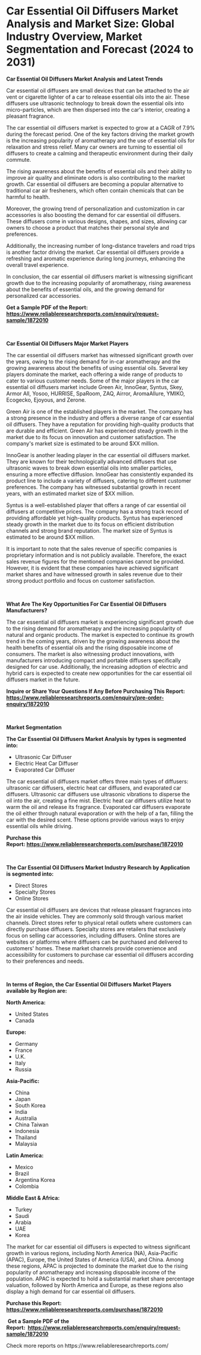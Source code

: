 <p><h1>Car Essential Oil Diffusers Market Analysis and Market Size: Global Industry Overview, Market Segmentation and Forecast (2024 to 2031)</h1></p><p><strong>Car Essential Oil Diffusers Market Analysis and Latest Trends</strong></p>
<p><p>Car essential oil diffusers are small devices that can be attached to the air vent or cigarette lighter of a car to release essential oils into the air. These diffusers use ultrasonic technology to break down the essential oils into micro-particles, which are then dispersed into the car's interior, creating a pleasant fragrance.</p><p>The car essential oil diffusers market is expected to grow at a CAGR of 7.9% during the forecast period. One of the key factors driving the market growth is the increasing popularity of aromatherapy and the use of essential oils for relaxation and stress relief. Many car owners are turning to essential oil diffusers to create a calming and therapeutic environment during their daily commute.</p><p>The rising awareness about the benefits of essential oils and their ability to improve air quality and eliminate odors is also contributing to the market growth. Car essential oil diffusers are becoming a popular alternative to traditional car air fresheners, which often contain chemicals that can be harmful to health.</p><p>Moreover, the growing trend of personalization and customization in car accessories is also boosting the demand for car essential oil diffusers. These diffusers come in various designs, shapes, and sizes, allowing car owners to choose a product that matches their personal style and preferences.</p><p>Additionally, the increasing number of long-distance travelers and road trips is another factor driving the market. Car essential oil diffusers provide a refreshing and aromatic experience during long journeys, enhancing the overall travel experience.</p><p>In conclusion, the car essential oil diffusers market is witnessing significant growth due to the increasing popularity of aromatherapy, rising awareness about the benefits of essential oils, and the growing demand for personalized car accessories.</p></p>
<p><strong>Get a Sample PDF of the Report:&nbsp; <a href="https://www.reliableresearchreports.com/enquiry/request-sample/1872010">https://www.reliableresearchreports.com/enquiry/request-sample/1872010</a></strong></p>
<p>&nbsp;</p>
<p><strong>Car Essential Oil Diffusers Major Market Players</strong></p>
<p><p>The car essential oil diffusers market has witnessed significant growth over the years, owing to the rising demand for in-car aromatherapy and the growing awareness about the benefits of using essential oils. Several key players dominate the market, each offering a wide range of products to cater to various customer needs. Some of the major players in the car essential oil diffusers market include Green Air, InnoGear, Syntus, Skey, Armor All, Yosoo, HURRISE, SpaRoom, ZAQ, Airror, AromaAllure, YMIKO, Ecogecko, Ejoyous, and Zerone.</p><p>Green Air is one of the established players in the market. The company has a strong presence in the industry and offers a diverse range of car essential oil diffusers. They have a reputation for providing high-quality products that are durable and efficient. Green Air has experienced steady growth in the market due to its focus on innovation and customer satisfaction. The company's market size is estimated to be around $XX million.</p><p>InnoGear is another leading player in the car essential oil diffusers market. They are known for their technologically advanced diffusers that use ultrasonic waves to break down essential oils into smaller particles, ensuring a more effective diffusion. InnoGear has consistently expanded its product line to include a variety of diffusers, catering to different customer preferences. The company has witnessed substantial growth in recent years, with an estimated market size of $XX million.</p><p>Syntus is a well-established player that offers a range of car essential oil diffusers at competitive prices. The company has a strong track record of providing affordable yet high-quality products. Syntus has experienced steady growth in the market due to its focus on efficient distribution channels and strong brand reputation. The market size of Syntus is estimated to be around $XX million.</p><p>It is important to note that the sales revenue of specific companies is proprietary information and is not publicly available. Therefore, the exact sales revenue figures for the mentioned companies cannot be provided. However, it is evident that these companies have achieved significant market shares and have witnessed growth in sales revenue due to their strong product portfolio and focus on customer satisfaction.</p></p>
<p>&nbsp;</p>
<p><strong>What Are The Key Opportunities For Car Essential Oil Diffusers Manufacturers?</strong></p>
<p><p>The car essential oil diffusers market is experiencing significant growth due to the rising demand for aromatherapy and the increasing popularity of natural and organic products. The market is expected to continue its growth trend in the coming years, driven by the growing awareness about the health benefits of essential oils and the rising disposable income of consumers. The market is also witnessing product innovations, with manufacturers introducing compact and portable diffusers specifically designed for car use. Additionally, the increasing adoption of electric and hybrid cars is expected to create new opportunities for the car essential oil diffusers market in the future.</p></p>
<p><strong>Inquire or Share Your Questions If Any Before Purchasing This Report: <a href="https://www.reliableresearchreports.com/enquiry/pre-order-enquiry/1872010">https://www.reliableresearchreports.com/enquiry/pre-order-enquiry/1872010</a></strong></p>
<p>&nbsp;</p>
<p><strong>Market Segmentation</strong></p>
<p><strong>The Car Essential Oil Diffusers Market Analysis by types is segmented into:</strong></p>
<p><ul><li>Ultrasonic Car Diffuser</li><li>Electric Heat Car Diffuser</li><li>Evaporated Car Diffuser</li></ul></p>
<p><p>The car essential oil diffusers market offers three main types of diffusers: ultrasonic car diffusers, electric heat car diffusers, and evaporated car diffusers. Ultrasonic car diffusers use ultrasonic vibrations to disperse the oil into the air, creating a fine mist. Electric heat car diffusers utilize heat to warm the oil and release its fragrance. Evaporated car diffusers evaporate the oil either through natural evaporation or with the help of a fan, filling the car with the desired scent. These options provide various ways to enjoy essential oils while driving.</p></p>
<p><strong>Purchase this Report:&nbsp;<a href="https://www.reliableresearchreports.com/purchase/1872010">https://www.reliableresearchreports.com/purchase/1872010</a></strong></p>
<p>&nbsp;</p>
<p><strong>The Car Essential Oil Diffusers Market Industry Research by Application is segmented into:</strong></p>
<p><ul><li>Direct Stores</li><li>Specialty Stores</li><li>Online Stores</li></ul></p>
<p><p>Car essential oil diffusers are devices that release pleasant fragrances into the air inside vehicles. They are commonly sold through various market channels. Direct stores refer to physical retail outlets where customers can directly purchase diffusers. Specialty stores are retailers that exclusively focus on selling car accessories, including diffusers. Online stores are websites or platforms where diffusers can be purchased and delivered to customers' homes. These market channels provide convenience and accessibility for customers to purchase car essential oil diffusers according to their preferences and needs.</p></p>
<p>&nbsp;</p>
<p><strong>In terms of Region, the Car Essential Oil Diffusers Market Players available by Region are:</strong></p>
<p>
    <p> <strong> North America: </strong>
        <ul>
            <li>United States</li>
            <li>Canada</li>
        </ul>
        </p> 
    <p> <strong> Europe: </strong>
        <ul>
            <li>Germany</li>
            <li>France</li>
            <li>U.K.</li>
            <li>Italy</li>
            <li>Russia</li>
        </ul>
        </p> 
    <p> <strong> Asia-Pacific: </strong>
        <ul>
            <li>China</li>
            <li>Japan</li>
            <li>South Korea</li>
            <li>India</li>
            <li>Australia</li>
            <li>China Taiwan</li>
            <li>Indonesia</li>
            <li>Thailand</li>
            <li>Malaysia</li>
        </ul>
        </p> 
    <p> <strong> Latin America: </strong>
        <ul>
            <li>Mexico</li>
            <li>Brazil</li>
            <li>Argentina Korea</li>
            <li>Colombia</li>
        </ul>
        </p> 
    <p> <strong> Middle East & Africa: </strong>
        <ul>
            <li>Turkey</li>
            <li>Saudi</li>
            <li>Arabia</li>
            <li>UAE</li>
            <li>Korea</li>
        </ul>
    </p>
    </p>
<p><p>The market for car essential oil diffusers is expected to witness significant growth in various regions, including North America (NA), Asia-Pacific (APAC), Europe, the United States of America (USA), and China. Among these regions, APAC is projected to dominate the market due to the rising popularity of aromatherapy and increasing disposable income of the population. APAC is expected to hold a substantial market share percentage valuation, followed by North America and Europe, as these regions also display a high demand for car essential oil diffusers.</p></p>
<p><strong>Purchase this Report: <a href="https://www.reliableresearchreports.com/purchase/1872010">https://www.reliableresearchreports.com/purchase/1872010</a></strong></p>
<p>&nbsp;<strong>Get a Sample PDF of the Report:&nbsp;&nbsp;<a href="https://www.reliableresearchreports.com/enquiry/request-sample/1872010">https://www.reliableresearchreports.com/enquiry/request-sample/1872010</a></strong></p>
<p><strong></strong></p>
<p>Check more reports on https://www.reliableresearchreports.com/</p>